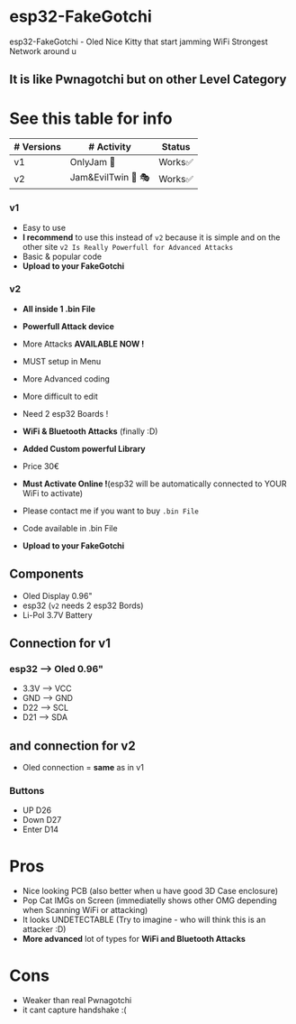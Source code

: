 # esp32-FakeGotchi
esp32-FakeGotchi - Oled Nice Kitty that start jamming WiFi Strongest Network around u



##  It is like Pwnagotchi but on other Level Category

# See this table for info

| # Versions | # Activity      | Status |
| ---------- | --------------- | ------ |
| v1         | OnlyJam      🚫 | Works✅ |
| v2         | Jam&EvilTwin 🚫 🎭 | Works✅ |

### v1
- Easy to use
- **I recommend** to use this instead of `v2` because it is simple and on the other site `v2 Is Really Powerfull for Advanced Attacks`
- Basic & popular code
- **Upload to your FakeGotchi**

### v2
- **All inside 1 .bin File**
- **Powerfull Attack device**
- More Attacks **AVAILABLE NOW !**
- MUST setup in Menu
- More Advanced coding
- More difficult to edit
- Need 2 esp32 Boards !
- **WiFi & Bluetooth Attacks** (finally :D)
- **Added Custom powerful Library**
- Price 30€
- **Must Activate Online !**(esp32 will be automatically connected to YOUR WiFi to activate)
- Please contact me if you want to buy `.bin File`

- Code available in .bin File
- **Upload to your FakeGotchi**

## Components
- Oled Display 0.96"
- esp32 (`v2` needs 2 esp32 Bords)
- Li-Pol 3.7V Battery

## Connection for v1

### esp32 --> Oled 0.96"
- 3.3V --> VCC
- GND --> GND
- D22 --> SCL
- D21 --> SDA

## and connection for v2
- Oled connection = **same** as in v1
### Buttons
- UP    D26
- Down  D27
- Enter D14

# Pros
- Nice looking PCB (also better when u have good 3D Case enclosure)
- Pop Cat IMGs on Screen (immediatelly shows other OMG depending when Scanning WiFi or attacking)
- It looks UNDETECTABLE (Try to imagine - who will think this is an attacker :D)
- **More advanced** lot of types for **WiFi and Bluetooth Attacks**
# Cons
- Weaker than real Pwnagotchi
- it cant capture handshake :(
